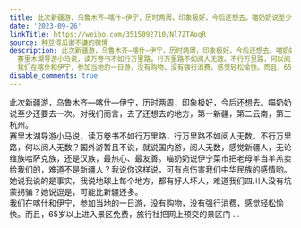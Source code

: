 ```yaml
---
title: 此次新疆游，乌鲁木齐—喀什—伊宁，历时两周，印象极好，今后还想去。喵奶奶说至少还要去一次。对我们而言，去了还想去的地方，第一新疆，第二云南，第三杭州。...
date: '2023-09-26'
linkTitle: https://weibo.com/3515092710/Nl7ZTAoqR
source: 种豆得瓜谢不谦的微博
description: 此次新疆游，乌鲁木齐—喀什—伊宁，历时两周，印象极好，今后还想去。喵奶奶说至少还要去一次。对我们而言，去了还想去的地方，第一新疆，第二云南，第三杭州。<br>
  赛里木湖导游小马说，读万卷书不如行万里路，行万里路不如阅人无数。不行万里路，何以阅人无数？国外游暂且不说，就说国内游，阅人无数，感觉新疆人，无论维族哈萨克族，还是汉族，最热心、最友善。喵奶奶说伊宁菜市把老母羊当羊羔卖给我们的，难道不是新疆人？我说你这样说，可有点伤害我们中华民族的感情哟。她说我说的是事实，我说地球上每个地方，都有好人坏人，难道我们四川人没有坑蒙拐骗？她说逗是，可能比新疆还多。<br>
  我们在喀什和伊宁，参加当地的一日游，没有购物，没有强行消费，感觉轻松愉快。而且，65岁以上进入景区免费，旅行社把网上预交的景区门 ...
disable_comments: true
---
```

此次新疆游，乌鲁木齐—喀什—伊宁，历时两周，印象极好，今后还想去。喵奶奶说至少还要去一次。对我们而言，去了还想去的地方，第一新疆，第二云南，第三杭州。<br> 赛里木湖导游小马说，读万卷书不如行万里路，行万里路不如阅人无数。不行万里路，何以阅人无数？国外游暂且不说，就说国内游，阅人无数，感觉新疆人，无论维族哈萨克族，还是汉族，最热心、最友善。喵奶奶说伊宁菜市把老母羊当羊羔卖给我们的，难道不是新疆人？我说你这样说，可有点伤害我们中华民族的感情哟。她说我说的是事实，我说地球上每个地方，都有好人坏人，难道我们四川人没有坑蒙拐骗？她说逗是，可能比新疆还多。<br> 我们在喀什和伊宁，参加当地的一日游，没有购物，没有强行消费，感觉轻松愉快。而且，65岁以上进入景区免费，旅行社把网上预交的景区门 ...